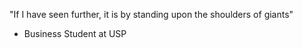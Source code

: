 "If I have seen further, it is by standing upon the shoulders of giants"
- Business Student at USP

<!---
BrunoSgura/BrunoSgura is a ✨ special ✨ repository because its `README.md` (this file) appears on your GitHub profile.
You can click the Preview link to take a look at your changes.
--->
